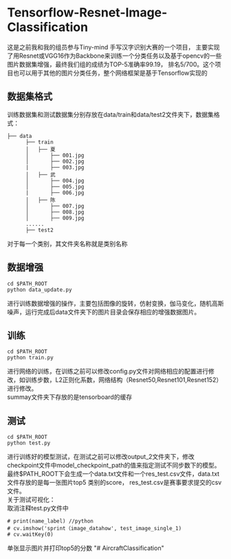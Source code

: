 # Tensorflow-Resnet-Image-Classification
这是之前我和我的组员参与Tiny-mind 手写汉字识别大赛的一个项目， 主要实现了用Resnet或VGG16作为Backbone来训练一个分类任务以及基于opencv的一些图片数据集增强，最终我们组的成绩为TOP-5准确率99.19， 排名5/700。这个项目也可以用于其他的图片分类任务，整个网络框架是基于Tensorflow实现的
## 数据集格式
训练数据集和测试数据集分别存放在data/train和data/test2文件夹下，数据集格式：
```
├── data
      ├── train
      │   ├── 夏
      │       ├── 001.jpg
      │       ├── 002.jpg
      |       ├── 003.jpg
      │   ├── 武
      │       ├── 004.jpg
      │       ├── 005.jpg
      |       ├── 006.jpg
      │   ├── 陈
      │       ├── 007.jpg
      │       ├── 008.jpg
      │       ├── 009.jpg
      ......
      ├── test2
```
对于每一个类别，其文件夹名称就是类别名称<br>
## 数据增强
```
cd $PATH_ROOT
python data_update.py
```
进行训练数据增强的操作，主要包括图像的旋转，仿射变换，伽马变化，随机高斯噪声，运行完成后data文件夹下的图片目录会保存相应的增强数据图片。
## 训练
```
cd $PATH_ROOT
python train.py
```
进行网络的训练，在训练之前可以修改config.py文件对网络相应的配置进行修改，如训练步数，L2正则化系数，网络结构（Resnet50,Resnet101,Resnet152）进行修改。<br>
summay文件夹下存放的是tensorboard的缓存
## 测试
```
cd $PATH_ROOT
python test.py
```
进行训练好的模型测试，在测试之前可以修改output_2文件夹下，修改checkpoint文件中model_checkpoint_path的值来指定测试不同步数下的模型。最终$PATH_ROOT下会生成一个data.txt文件和一个res_test.csv文件，data.txt文件存放的是每一张图片top5 类别的score， res_test.csv是赛事要求提交的csv文件。<br>
关于测试可视化：<br>
取消注释test.py文件中
```
# print(name_label) //python
# cv.imshow('sprint（image_datahow', test_image_single_1)
# cv.waitKey(0)
```
单张显示图片并打印top5的分数
"# AircraftClassification" 
